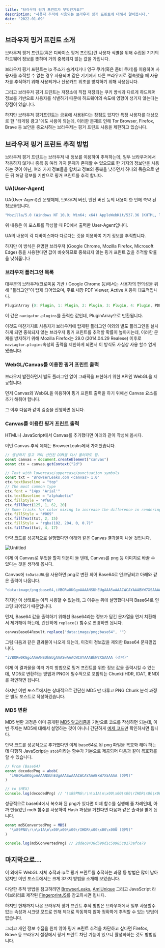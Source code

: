 ```yaml
---
title: "브라우저 핑거 프린트가 무엇인가요?"
description: "사용자 추적에 사용되는 브라우저 핑거 프린트에 대해서 알아봅시다."
date: "2022-01-09"
---
```


## 브라우저 핑거 프린트 소개

브라우저 핑거 프린트(혹은 디바이스 핑거 프린트)란 사용자 식별을 위해 수집된 기기의 하드웨어 정보를 뜻하며 거의 중복되지 않는 값을 가집니다.

브라우저 핑거 프린트는 ip 주소가 숨겨지거나 영구 쿠키(혹은 좀비 쿠키)를 이용하여 사용자를 추적할 수 없는 경우 사용되며 같은 기기에서 다른 브라우저로 접속했을 때 사용자를 추적하기 위해 사용되거나 신용카드 위조를 방지하기 위해 사용됩니다.

그리고 브라우저 핑거 프린트는 저장소에 직접 저장되는 쿠키 방식과 다르게 하드웨어 정보를 기반으로 사용자를 식별하기 때문에 하드웨어의 속도에 영향이 생기지 않는다는 장점이 있습니다.

하지만 브라우저 핑거프린트는 금융에 사용된다는 장점도 있지만 특정 사용자를 대상으로 한 "타게팅 광고"에도 사용이 되는데, 이러한 문제로 인해 Tor Browser, Firefox, Brave 등 보안을 중요시하는 브라우저는 핑거 프린트 사용을 제한하고 있습니다.

## 브라우저 핑거 프린트 추적 방법

브라우저 핑거 프린트는 브라우저 내 정보를 이용하여 추적하는데, 일부 브라우저에서 작동하지 않거나 중복 등 여러 가지 문제가 존재할 수 있으므로 한 가지의 정보만을 사용하는 것이 아닌, 여러 가지 정보들을 합치고 정보의 중복을 낮추면서 하나의 묶음으로 만든 뒤 해당 정보를 기반으로 핑거 프린트를 추적 합니다.

### UA(User-Agent)

UA(User-Agent)란 운영체제, 브라우저 버전, 엔진 버전 등의 내용이 한 번에 축약 된 정보들입니다.

```jsx
"Mozilla/5.0 (Windows NT 10.0; Win64; x64) AppleWebKit/537.36 (KHTML, like Gecko) Chrome/95.0.4638.54 Safari/537.36"
```

위 내용은 이 포스트를 작성할 때 PC에서 출력한 User-Agent입니다.

UA의 내용이 각 디바이스마다 다르다는 것을 이용하여 기기 정보를 추적합니다.

하지만 이 방식은 유명한 브라우저 (Google Chrome, Mozilla Firefox, Microsoft Edge) 등을 사용한다면 값이 비슷하므로 중복되지 않는 핑거 프린트 값을 추적할 확률을 낮춰줍니다

### 브라우저 플러그인 목록

대부분의 브라우저(크로미움 기반 / Google Chrome 등)에서는 사용자의 편의성을 위해 "플러그인"이 탑재 되어있으며, 주로 내장 PDF Viewer, Active X 등이 대표적입니다.

```jsx
PluginArray {0: Plugin, 1: Plugin, 2: Plugin, 3: Plugin, 4: Plugin, PDF Viewer: Plugin, Chrome PDF Viewer: Plugin, Chromium PDF Viewer: Plugin, Microsoft Edge PDF Viewer: Plugin, WebKit built-in PDF: Plugin, …}
```

이 값은 `navigator.plugins`를 출력한 값인데, PluginArray으로 반환됩니다.

이것도 마찬가지로 사용자가 브라우저에 탑재된 플러그인 이외의 별도 플러그인을 설치하게 되면 중복되지 않는 브라우저 핑거 프린트를 추적할 확률이 높아지는데, 이러한 문제를 방지하기 위해 Mozilla Firefox는 29.0 (2014.04.29 Realese) 이후로 `naviagtor.plugins`속성의 출력을 제한하게 되면서 이 방식도 사실상 사용 할수 없게 됐습니다.

### WebGL/Canvas를 이용한 핑거 프린트 출력

브라우저 발전하면서 별도 플러그인 없이 그래픽을 표현하기 위한 API인 WebGL을 제공합니다.

먼저 Canvas와 WebGL을 이용하여 핑거 프린트 출력을 하기 위해선 Canvas 요소를 추가 해줘야 합니다.

그 이후 다음과 같이 검증을 진행하면 됩니다.

### Canvas를 이용한 핑거 프린트 출력

HTML나 JavaScript에서 Canvas를 추가했다면 아래와 같이 작성해 봅시다.

이번 Canvas 추적 예제는 BrowserLeaks에서 가져왔습니다.

```jsx
// 생성하지 않고 이미 선언된 DOM을 다시 불러와도 됨.
const canvas = document.createElement("canvas")
const ctx = canvas.getContext("2d")

// Text with lowercase/uppercase/punctuation symbols
const txt = "BrowserLeaks,com <canvas> 1.0"
ctx.textBaseline = "top"
// The most common type
ctx.font = "14px 'Arial'"
ctx.textBaseline = "alphabetic"
ctx.fillStyle = "#f60"
ctx.fillRect(125, 1, 62, 20)
// Some tricks for color mixing to increase the difference in rendering
ctx.fillStyle = "#069"
ctx.fillText(txt, 2, 15)
ctx.fillStyle = "rgba(102, 204, 0, 0.7)"
ctx.fillText(txt, 4, 17)
```

만약 코드를 성공적으로 실행했다면 아래와 같은 Canvas 결과물이 나올 것입니다.

![Untitled](https://s3-us-west-2.amazonaws.com/secure.notion-static.com/2a205da7-001d-492d-b06b-df7a5a9713b1/Untitled.png)

이제 이 Canvas로 무엇을 할지 의문이 들 텐데, Canvas를 png 등 이미지로 바꿀 수 있다는 것을 생각해 봅시다.

Canvas에 `toDataURL`을 사용하면 png로 변환 되어 Base64로 인코딩되고 아래와 같은 출력이 나옵니다.

```jsx
"data:image/png;base64,iVBORw0KGgoAAAANSUhEUgAAASwAAACWCAYAAABkW7XSAAAA (생략)"
```

하지만 이 상태로는 아직 사용할 수 없는데, 그 이유는 위에 설명했다시피 Base64로 인코딩 되어있기 때문입니다.

먼저, Base64 값을 출력하기 위해선 Base64라는 정보가 담긴 문자열을 먼저 치환해서 제거해야 하는데, 간단하게 `replace()` 함수로 변경하면 됩니다.

```jsx
canvasBase64Result.replace("data:image/png;base64", "")
```

그럼 다음과 같은 결과물이 나오게 되는데, 이것이 정보값을 제외한 Base64 문자열입니다.

```jsx
"iVBORw0KGgoAAAANSUhEUgAAASwAAACWCAYAAABkW7XSAAAA (생략)"
```

이제 이 결과물을 여러 가지 방법으로 핑거 프린트를 위한 정보 값을 출력시킬 수 있는데, MD5로 변환하는 방법과 PNG에 필수적으로 포함되는 Chunk(IHDR, IDAT, IEND)를 확인하면 됩니다.

하지만 이번 포스트에서는 상대적으로 간단한 MD5 만 다루고 PNG Chunk 분석 과정은 별도 포스트로 작성하겠습니다.

### MD5 변환

MD5 변환 과정은 이미 공개된 [MD5 알고리즘](http://www.myersdaily.org/joseph/javascript/md5-text.html)을 기반으로 코드를 작성하면 되는데, 이번 주제는 MD5에 대해서 설명하는 것이 아니니 간단하게 [예제 코드](http://www.myersdaily.org/joseph/javascript/md5-text.html)만 확인하시면 됩니다.

만약 코드를 성공적으로 추가했다면 이제 base64로 된 png 파일을 복호화 해야 하는데 다행히 JavaScript는 `atob`이라는 함수가 기본으로 제공되어 다음과 같이 복호화를 할 수 있습니다.

```jsx
// From (Base64)
const decodedPng = abob(
  "iVBORw0KGgoAAAANSUhEUgAAASwAAACWCAYAAABkW7XSAAAA (생략)"
)

// to (HEX)
console.log(decodedPng) // "\x89PNG\r\n\x1A\n\x00\x00\x00\rIHDR\x00\x00\x00Ü (생략)"
```

성공적으로 base64에서 복호화 된 png가 있다면 이제 함수를 실행해 줄 차례인데, 아까 만들었던 md5 함수를 사용하여 Hash 과정을 거친다면 다음과 같은 출력을 받게 됩니다.

```jsx
const md5ConvertedPng = MD5(
  "\x89PNG\r\n\x1A\n\x00\x00\x00\rIHDR\x00\x00\x00Ü (생략)"
)

console.log(md5ConvertedPng) // 2ddec8438d590d1c50985c8173afce79
```

## 마지막으로...

이 외에도 WebGL 자체 추적과 ip로 핑거 프린트를 추적하는 과정 등 방법은 많이 남아 있지만 이번 포스트에서는 크게 3가지 방법을 소개해 보았습니다.

다양한 추적 방법을 참고하려면 [BrowserLeaks](https://browserleaks.com/), [AmlUnique](https://amiunique.org/) 그리고 JavaScript 라이브러리로 제작된 [FingerprintJS](https://fingerprintjs.com/)를 참고하시면 됩니다.

하지만 현재까지 나온 브라우저 핑거 프린트 추적 방법은 브라우저에서 일부 사용할수 없는 속성과 시크릿 모드로 인해 제대로 작동하지 않아 정확하게 추적할 수 있는 방법이 없습니다.

그리고 개인 정보 수집을 원치 않아 핑거 프린트 추적을 차단하고 싶다면 Firefox, Brave 등 브라우저 설정에서 핑거 프린트 차단 기능이 있으니 활성화하는 것도 방법입니다.
